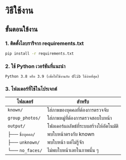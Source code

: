 # วิธีใช้งาน

## ขั้นตอนใช้งาน

### 1. ติดตั้งไลบรารีจาก requirements.txt
```bash
pip install -r requirements.txt
```

### 2. ใช้ Python เวอร์ชันที่แนะนำ
```text
Python 3.8 หรือ 3.9 (เพื่อให้ใช้งานกับ dlib ได้ง่ายที่สุด)
```

### 3. โฟลเดอร์ที่ใช้ในโปรเจกต์

| โฟลเดอร์         | สำหรับ                                |
|------------------|-------------------------------------------|
| `known/`         | ใส่ภาพของบุคคลที่ต้องการตรวจจับ         |
| `group_photos/`  | ใส่ภาพหมู่ที่ต้องการตรวจสอบใบหน้า       |
| `output/`        | โฟลเดอร์ผลลัพธ์ที่ระบบสร้างให้อัตโนมัติ |
| ├── `ชื่อบุคคล/` | พบใบหน้าตรงกับ known                    |
| ├── `unknown/`   | พบใบหน้า แต่ไม่รู้จัก                    |
| └── `no_faces/`  | ไม่พบใบหน้าเลยในภาพนั้น ๆ               |
